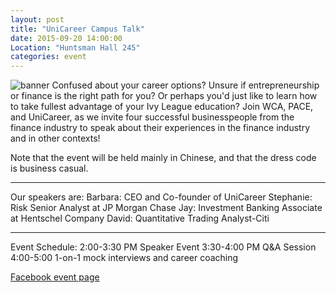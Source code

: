 ```yaml
---
layout: post
title: "UniCareer Campus Talk"
date: 2015-09-20 14:00:00
Location: "Huntsman Hall 245"
categories: event
---
```

<img id="banner" src="{{ site.url }}/assets/unicareer.png" alt="banner"/>
Confused about your career options? Unsure if entrepreneurship or finance is the right path for you? Or perhaps you'd just like to learn how to take fullest advantage of your Ivy League education? Join WCA, PACE, and UniCareer, as we invite four successful businesspeople from the finance industry to speak about their experiences in the finance industry and in other contexts! 

Note that the event will be held mainly in Chinese, and that the dress code is business casual. 

---

Our speakers are:
Barbara: CEO and Co-founder of UniCareer
Stephanie: Risk Senior Analyst at JP Morgan Chase
Jay: Investment Banking Associate at Hentschel Company
David: Quantitative Trading Analyst-Citi

---
Event Schedule:
2:00-3:30 PM Speaker Event
3:30-4:00 PM Q&A Session
4:00-5:00 1-on-1 mock interviews and career coaching

[Facebook event page](https://www.facebook.com/events/535685736605753/)
